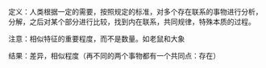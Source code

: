 定义：人类根据一定的需要，按照规定的标准，对多个存在联系的事物进行分析，分解，之后对某个部分进行比较，找到内在联系，共同规律，特殊本质的过程。

注意：相似特征的重要程度，而不是数量。如老鼠和大象

结果：差异，相似程度（再不同的两个事物都有一个共同点：存在）